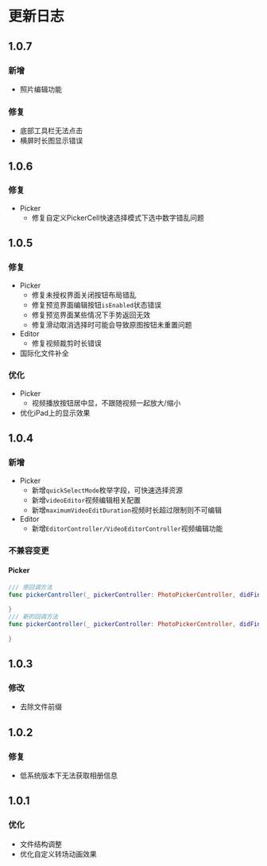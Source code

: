 # 更新日志

## 1.0.7

### 新增

- 照片编辑功能

### 修复

- 底部工具栏无法点击
- 横屏时长图显示错误

## 1.0.6

### 修复

- Picker
  - 修复自定义PickerCell快速选择模式下选中数字错乱问题

## 1.0.5

### 修复

- Picker
  - 修复未授权界面关闭按钮布局错乱
  - 修复预览界面编辑按钮`isEnabled`状态错误
  - 修复预览界面某些情况下手势返回无效
  - 修复滑动取消选择时可能会导致原图按钮未重置问题
- Editor
  - 修复视频裁剪时长错误
- 国际化文件补全
  
### 优化

- Picker
  - 视频播放按钮居中显，不跟随视频一起放大/缩小
- 优化iPad上的显示效果

## 1.0.4

### 新增

- Picker
  - 新增`quickSelectMode`枚举字段，可快速选择资源
  - 新增`videoEditor`视频编辑相关配置
  - 新增`maximumVideoEditDuration`视频时长超过限制则不可编辑
- Editor
  - 新增`EditorController/VideoEditorController`视频编辑功能

### 不兼容变更
#### Picker

```swift
/// 原回调方法
func pickerController(_ pickerController: PhotoPickerController, didFinishSelection selectedAssetArray: [PhotoAsset], _ isOriginal: Bool) {
    
}
/// 新的回调方法
func pickerController(_ pickerController: PhotoPickerController, didFinishSelection result: PickerResult) {
    
}
```

## 1.0.3

### 修改

- 去除文件前缀

## 1.0.2

### 修复

- 低系统版本下无法获取相册信息

## 1.0.1

### 优化

- 文件结构调整
- 优化自定义转场动画效果
